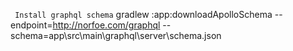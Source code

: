 `` Install graphql schema``
gradlew :app:downloadApolloSchema --endpoint=http://norfoe.com/graphql --schema=app\src\main\graphql\server\schema.json
